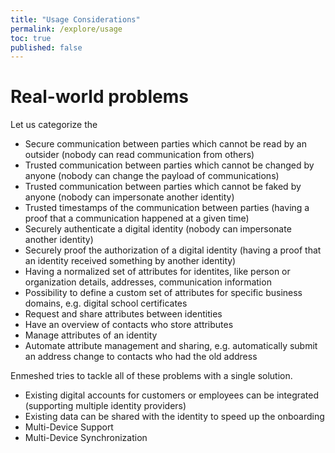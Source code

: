 ```yaml
---
title: "Usage Considerations"
permalink: /explore/usage
toc: true
published: false
---
```


# Real-world problems

Let us categorize the

- Secure communication between parties which cannot be read by an outsider (nobody can read communication from others)
- Trusted communication between parties which cannot be changed by anyone (nobody can change the payload of communications)
- Trusted communication between parties which cannot be faked by anyone (nobody can impersonate another identity)
- Trusted timestamps of the communication between parties (having a proof that a communication happened at a given time)
- Securely authenticate a digital identity (nobody can impersonate another identity)
- Securely proof the authorization of a digital identity (having a proof that an identity received something by another identity)
- Having a normalized set of attributes for identites, like person or organization details, addresses, communication information
- Possibility to define a custom set of attributes for specific business domains, e.g. digital school certificates
- Request and share attributes between identities
- Have an overview of contacts who store attributes
- Manage attributes of an identity
- Automate attribute management and sharing, e.g. automatically submit an address change to contacts who had the old address

Enmeshed tries to tackle all of these problems with a single solution.

- Existing digital accounts for customers or employees can be integrated (supporting multiple identity providers)
- Existing data can be shared with the identity to speed up the onboarding
- Multi-Device Support
- Multi-Device Synchronization
